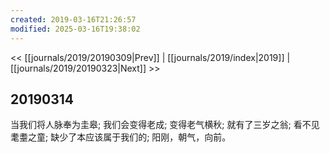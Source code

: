 ```yaml
---
created: 2019-03-16T21:26:57
modified: 2025-03-16T19:38:02
---
```


<< [[journals/2019/20190309|Prev]] | [[journals/2019/index|2019]] | [[journals/2019/20190323|Next]] >>

## 20190314

当我们将人脉奉为圭皋; 我们会变得老成; 变得老气横秋; 就有了三岁之翁; 看不见耄耋之童; 缺少了本应该属于我们的; 阳刚，朝气，向前。
